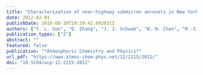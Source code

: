 ```yaml
---
title: "Characterization of near-highway submicron aerosols in New York City with a high-resolution aerosol mass spectrometer"
date: 2012-02-01
publishDate: 2019-08-30T19:29:42.692031Z
authors: ["Y. L. Sun", "Q. Zhang", "J. J. Schwab", "W.-N. Chen", "M.-S. Bae", "H.-M. Hung", "Y.-C. Lin", "N. L. Ng", "J. Jayne", "P. Massoli", "L. R. Williams", "K. L. Demerjian"]
publication_types: ["2"]
abstract: ""
featured: false
publication: "*Atmospheric Chemistry and Physics*"
url_pdf: "https://www.atmos-chem-phys.net/12/2215/2012/"
doi: "10.5194/acp-12-2215-2012"
---
```


